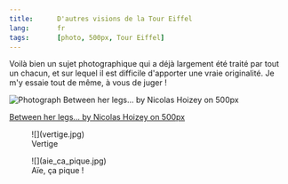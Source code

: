 ```yaml
---
title:      D'autres visions de la Tour Eiffel
lang:       fr
tags:       [photo, 500px, Tour Eiffel]
---
```


Voilà bien un sujet photographique qui a déjà largement été traité par tout un chacun, et sur lequel il est difficile d'apporter une vraie originalité. Je m'y essaie tout de même, à vous de juger !

<div class="pixels-photo">
  <p><img src="https://drscdn.500px.org/photo/8341135/m%3D900/7a70b0e435ea221326039a015cfaae06" alt="Photograph Between her legs... by Nicolas Hoizey on 500px"></p>
  <a href="https://500px.com/photo/8341135/between-her-legs-by-nicolas-hoizey">Between her legs... by Nicolas Hoizey on 500px</a>
</div>
<script type="text/javascript" src="https://500px.com/embed.js"></script>

<figure>
  ![](vertige.jpg)
  <figcaption>
  Vertige
  </figcaption>
</figure>

<figure>
  ![](aie_ca_pique.jpg)
  <figcaption>
  Aïe, ça pique !
  </figcaption>
</figure>
